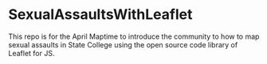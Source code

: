 # SexualAssaultsWithLeaflet
This repo is for the April Maptime to introduce the community to how to map sexual assaults in State College using the open source code library of Leaflet for JS. 
